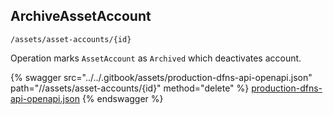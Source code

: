 
## ArchiveAssetAccount
`/assets/asset-accounts/{id}`

Operation marks `AssetAccount` as `Archived` which deactivates account.

{% swagger src="../../.gitbook/assets/production-dfns-api-openapi.json" path="//assets/asset-accounts/{id}" method="delete" %}
[production-dfns-api-openapi.json](../../.gitbook/assets/production-dfns-api-openapi.json)
{% endswagger %}
